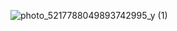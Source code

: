 
![photo_5217788049893742995_y (1)](https://github.com/ellrckt/Studies/assets/117360867/ef45ed12-df8f-4a28-a860-4032d9f451db)
